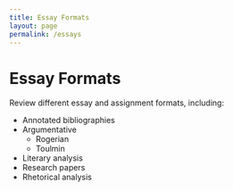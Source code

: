 ```yaml
---
title: Essay Formats
layout: page
permalink: /essays
---
```

# Essay Formats 

Review different essay and assignment formats, including: 

- Annotated bibliographies
- Argumentative 
    - Rogerian 
    - Toulmin 
- Literary analysis 
- Research papers
- Rhetorical analysis 